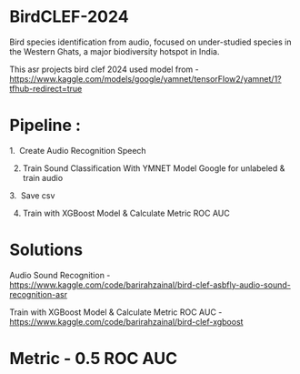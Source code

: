 # BirdCLEF-2024
Bird species identification from audio, focused on under-studied species in the Western Ghats, a major biodiversity hotspot in India.

This asr projects bird clef 2024 used model from - https://www.kaggle.com/models/google/yamnet/tensorFlow2/yamnet/1?tfhub-redirect=true 

# Pipeline :

1.  Create Audio Recognition Speech

2. Train Sound Classification With YMNET Model Google for unlabeled & train audio

3.  Save csv 

4. Train with XGBoost Model & Calculate Metric ROC AUC


# Solutions 


Audio Sound Recognition - https://www.kaggle.com/code/barirahzainal/bird-clef-asbfly-audio-sound-recognition-asr

Train with XGBoost Model & Calculate Metric ROC AUC -  https://www.kaggle.com/code/barirahzainal/bird-clef-xgboost


# Metric - 0.5 ROC AUC
